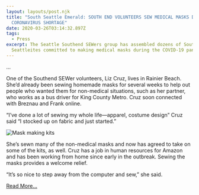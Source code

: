 ```yaml
---
layout: layouts/post.njk
title: "South Seattle Emerald: SOUTH END VOLUNTEERS SEW MEDICAL MASKS DURING
  CORONAVIRUS SHORTAGE"
date: 2020-03-26T03:14:32.897Z
tags:
  - Press
excerpt: The Seattle Southend SEWers group has assembled dozens of South
  Seattleites committed to making medical masks during the COVID-19 pandemic
---
```

...

One of the Southend SEWer volunteers, Liz Cruz, lives in Rainier Beach. She’d already been sewing homemade masks for several weeks to help out people who wanted them for non-medical situations, such as her partner, who works as a bus driver for King County Metro. Cruz soon connected with Breznau and Frank online.

“I’ve done a lot of sewing my whole life—apparel, costume design” Cruz said “I stocked up on fabric and just started.”

![Mask making kits](https://i1.wp.com/southseattleemerald.com/wp-content/uploads/2020/03/med-mask-kits-jessica-breznau.jpg?resize=474%2C356&ssl=1)

She’s sewn many of the non-medical masks and now has agreed to take on some of the kits, as well. Cruz has a job in human resources for Amazon and has been working from home since early in the outbreak. Sewing the masks provides a welcome relief.

“It’s so nice to step away from the computer and sew,” she said.

[Read More...](https://southseattleemerald.com/2020/03/25/south-end-volunteers-lend-a-hand-to-sew-medical-masks-during-coronavirus-shortage/)